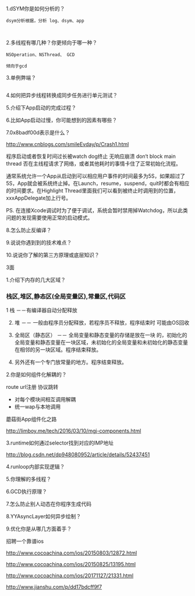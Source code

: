 1.dSYM你是如何分析的？

```
dsym分析根据，分析 log、dsym、app



```







2.多线程有哪几种？你更倾向于哪一种？

```
NSOperation、NSThread、 GCD

倾向于gcd
```





3.单例弊端？

```

```





4.如何把异步线程转换成同步任务进行单元测试？

5.介绍下App启动的完成过程？

6.比如App启动过慢，你可能想到的因素有哪些？

7.0x8badf00d表示是什么？

http://www.cnblogs.com/smileEvday/p/Crash1.html

程序启动或者恢复时间过长被watch dog终止 无响应崩溃 don‘t block main thread  否在主线程请求了网络，或者其他耗时的事情卡住了正常初始化流程。

通常系统允许一个App从启动到可以相应用户事件的时间最多为5S，如果超过了5S，App就会被系统终止掉。在Launch，resume，suspend，quit时都会有相应的时间要求。在Highlight Thread里面我们可以看到被终止时调用到的位置，xxxAppDelegate加上行号。 

PS. 在连接Xcode调试时为了便于调试，系统会暂时禁用掉Watchdog，所以此类问题的发现需要使用正常的启动模式。



8.怎么防止反编译？

9.说说你遇到到的技术难点？

10.说说你了解的第三方原理或底层知识？

3面

1.介绍下内存的几大区域？

### 栈区,堆区,静态区(全局变量区),常量区,代码区

1 栈 －－有编译器自动分配释放

 2. 堆 －－ 一般由程序员分配释放，若程序员不释放，程序结束时    可能由OS回收 

 3. 全局区（静态区） －－ 全局变量和静态变量的存储是放在一块 的，初始化的全局变量和静态变量在一块区域，未初始化的全局变量和未初始化的静态变量在相邻的另一块区域。程序结束释放。 
 4. 另外还有一个专门放常量的地方。程序结束释放。



2.你是如何组件化解耦的？

route url注册 协议跳转

- 对每个模块间相互调用解耦
- 统一wap与本地调用

蘑菇街App组件化之路

http://limboy.me/tech/2016/03/10/mgj-components.html





3.runtime如何通过selector找到对应的IMP地址

http://blog.csdn.net/dp948080952/article/details/52437451



4.runloop内部实现逻辑？

5.你理解的多线程？

6.GCD执行原理？

7.怎么防止别人动态在你程序生成代码

8.YYAsyncLayer如何异步绘制？

9.优化你是从哪几方面着手？





招聘一个靠谱ios

http://www.cocoachina.com/ios/20150803/12872.html

http://www.cocoachina.com/ios/20150825/13195.html

http://www.cocoachina.com/ios/20171127/21331.html

http://www.jianshu.com/p/dd17bdcff9f7